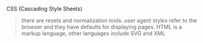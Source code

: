 CSS (Cascading Style Sheets)

> there are resets and normalization tools.
> user agent styles refer to the browser and they have defaults for displaying pages.
> HTML is a markup language, other languages include SVG and XML